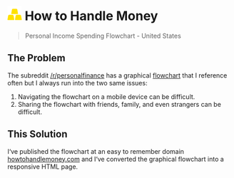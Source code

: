 # <img src='./assets/logo.svg' height="32px" alt='logo - 3 gold bars' /> How to Handle Money

> Personal Income Spending Flowchart - United States

## The Problem

The subreddit [/r/personalfinance](https://www.reddit.com/r/personalfinance/wiki/commontopics) has a graphical [flowchart](https://i.imgur.com/lSoUQr2.png) that I reference often but I always run into the two same issues:

1. Navigating the flowchart on a mobile device can be difficult.
2. Sharing the flowchart with friends, family, and even strangers can be difficult.

## This Solution

I‘ve published the flowchart at an easy to remember domain [howtohandlemoney.com](https://howtohandlemoney.com/) and I‘ve converted the graphical flowchart into a responsive HTML page.
